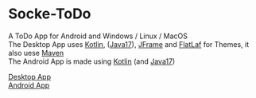 # Socke-ToDo
A ToDo App for Android and Windows / Linux / MacOS
<br>
The Desktop App uses [Kotlin](https://kotlinlang.org/), ([Java17](https://www.oracle.com/java/technologies/downloads/#java17)), [JFrame](https://docs.oracle.com/en/java/javase/17/docs/api/java.desktop/javax/swing/JFrame.html) and [FlatLaf](https://www.formdev.com/flatlaf/) for Themes, it also uese [Maven](https://maven.apache.org/)<br>
The Android App is made using [Kotlin](https://kotlinlang.org/) (and [Java17](https://www.oracle.com/java/technologies/downloads/#java17))
<br>

[Desktop App](https://github.com/TerrificTable55/Socke-ToDo/tree/master/DesktopApp) <br>
[Android App](https://github.com/TerrificTable55/Socke-ToDo/tree/master/AndroidApp)
